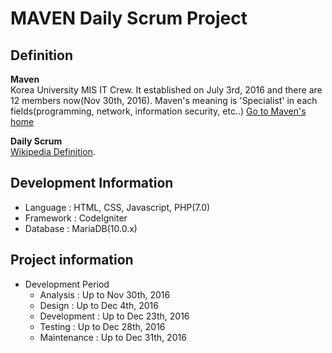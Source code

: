 # MAVEN Daily Scrum Project

## Definition
**Maven**<br>
Korea University MIS IT Crew. It established on July 3rd, 2016 and there are 12 members now(Nov 30th, 2016). Maven's meaning is 'Specialist' in each fields(programming, network, information security, etc..) [ Go to Maven's home](http://mismaven.kr "Go to Maven's homepage")

**Daily Scrum**<br>
[Wikipedia Definition](https://en.wikipedia.org/wiki/Scrum_(software_development)#Daily_Scrum "Wikipedia Definition").


## Development Information
  * Language : HTML, CSS, Javascript, PHP(7.0)
  * Framework : CodeIgniter
  * Database : MariaDB(10.0.x)

## Project information
  * Development Period
    * Analysis : Up to Nov 30th, 2016
    * Design : Up to Dec 4th, 2016
    * Development : Up to Dec 23th, 2016
    * Testing : Up to Dec 28th, 2016
    * Maintenance : Up to Dec 31th, 2016
